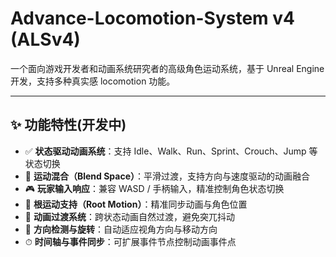 # Advance-Locomotion-System v4 (ALSv4)

一个面向游戏开发者和动画系统研究者的高级角色运动系统，基于 Unreal Engine 开发，支持多种真实感 locomotion 功能。

---

## ✨ 功能特性(开发中)

- ✅ **状态驱动动画系统**：支持 Idle、Walk、Run、Sprint、Crouch、Jump 等状态切换
- 🔁 **运动混合（Blend Space）**：平滑过渡，支持方向与速度驱动的动画融合
- 🎮 **玩家输入响应**：兼容 WASD / 手柄输入，精准控制角色状态切换
- 📐 **根运动支持（Root Motion）**：精准同步动画与角色位置
- 🔄 **动画过渡系统**：跨状态动画自然过渡，避免突兀抖动
- 🧭 **方向检测与旋转**：自动适应视角方向与移动方向
- ⏱ **时间轴与事件同步**：可扩展事件节点控制动画事件点
